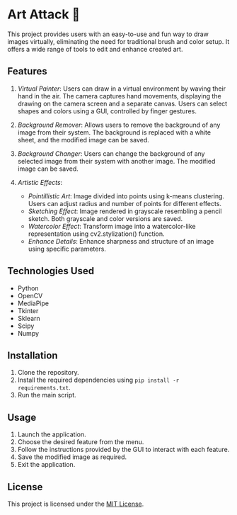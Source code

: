 # Art Attack 🎨

This project provides users with an easy-to-use and fun way to draw images virtually, eliminating the need for traditional brush and color setup. It offers a wide range of tools to edit and enhance created art.

## Features

1. *Virtual Painter*: Users can draw in a virtual environment by waving their hand in the air. The camera captures hand movements, displaying the drawing on the camera screen and a separate canvas. Users can select shapes and colors using a GUI, controlled by finger gestures.

2. *Background Remover*: Allows users to remove the background of any image from their system. The background is replaced with a white sheet, and the modified image can be saved.

3. *Background Changer*: Users can change the background of any selected image from their system with another image. The modified image can be saved.

4. *Artistic Effects*:
   - *Pointillistic Art*: Image divided into points using k-means clustering. Users can adjust radius and number of points for different effects.
   - *Sketching Effect*: Image rendered in grayscale resembling a pencil sketch. Both grayscale and color versions are saved.
   - *Watercolor Effect*: Transform image into a watercolor-like representation using cv2.stylization() function.
   - *Enhance Details*: Enhance sharpness and structure of an image using specific parameters.

## Technologies Used

- Python
- OpenCV
- MediaPipe
- Tkinter
- Sklearn
- Scipy
- Numpy

## Installation

1. Clone the repository.
2. Install the required dependencies using `pip install -r requirements.txt`.
3. Run the main script.

## Usage

1. Launch the application.
2. Choose the desired feature from the menu.
3. Follow the instructions provided by the GUI to interact with each feature.
4. Save the modified image as required.
5. Exit the application.

## License

This project is licensed under the [MIT License](LICENSE).

